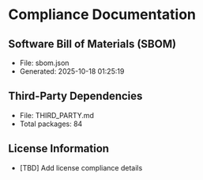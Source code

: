 # Compliance Documentation

## Software Bill of Materials (SBOM)
- File: sbom.json
- Generated: 2025-10-18 01:25:19

## Third-Party Dependencies
- File: THIRD_PARTY.md
- Total packages: 84

## License Information
- [TBD] Add license compliance details
